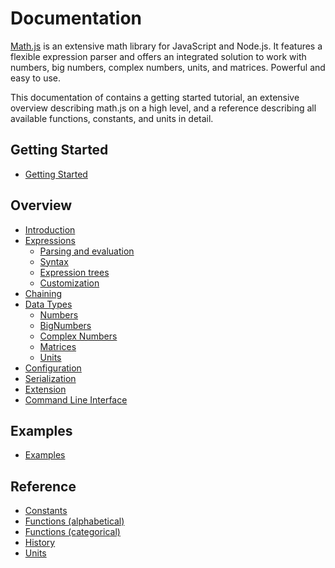 # Documentation

[Math.js](http://mathjs.org) is an extensive math library for JavaScript and Node.js.
It features a flexible expression parser and offers an integrated solution
to work with numbers, big numbers, complex numbers, units, and matrices.
Powerful and easy to use.

This documentation of contains a getting started tutorial,
an extensive overview describing math.js on a high level, and a reference 
describing all available functions, constants, and units in detail.


## Getting Started

- [Getting Started](getting_started.md)


## Overview

- [Introduction](introduction.md)
- [Expressions](expressions/index.md)
  - [Parsing and evaluation](expressions/parsing.md)
  - [Syntax](expressions/syntax.md)
  - [Expression trees](expressions/expression_trees.md)
  - [Customization](expressions/customization.md)
- [Chaining](chaining.md)
- [Data Types](datatypes/index.md)
  - [Numbers](datatypes/numbers.md)
  - [BigNumbers](datatypes/bignumbers.md)
  - [Complex Numbers](datatypes/complex_numbers.md)
  - [Matrices](datatypes/matrices.md)
  - [Units](datatypes/units.md)
- [Configuration](configuration.md)
- [Serialization](serialization.md)
- [Extension](extension.md)
- [Command Line Interface](command_line_interface.md)

## Examples

- [Examples](http://mathjs.org/examples/index.html)

## Reference

- [Constants](reference/constants.md)
- [Functions (alphabetical)](reference/functions/alphabetical.md)
- [Functions (categorical)](reference/functions/categorical.md)
- [History](../HISTORY.md)
- [Units](reference/units.md)

